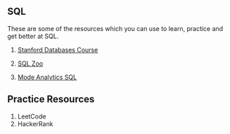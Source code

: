 ## SQL

These are some of the resources which you can use to learn, practice and get better at SQL.

1. [Stanford Databases Course](https://lagunita.stanford.edu/courses/DB/SQL/SelfPaced/course/)

2. [SQL Zoo](https://sqlzoo.net)

3. [Mode Analytics SQL](https://mode.com/sql-tutorial/)


## Practice Resources

1. LeetCode
2. HackerRank
